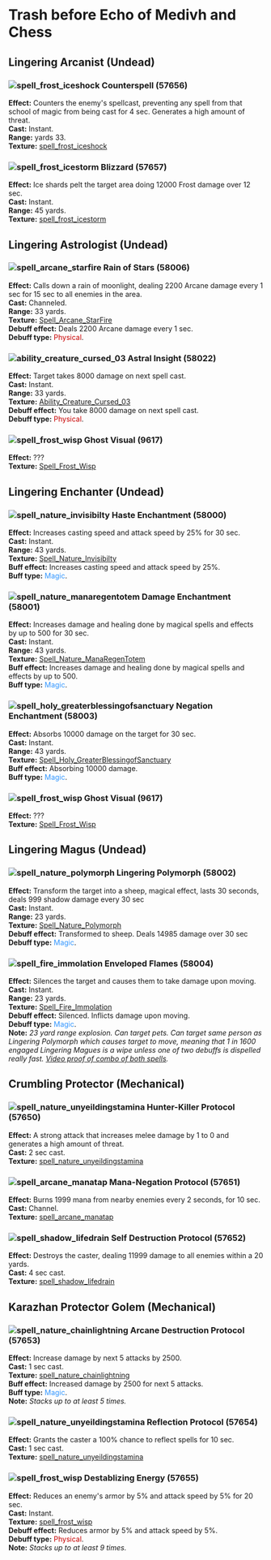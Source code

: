 # Trash before Echo of Medivh and Chess


## Lingering Arcanist (Undead)


### ![spell_frost_iceshock] Counterspell (57656)
**Effect:** Counters the enemy's spellcast, preventing any spell from that school of magic from being cast for 4 sec. Generates a high amount of threat.<br>
**Cast:** Instant.<br>
**Range:** yards 33.<br>
**Texture:** <a href="https://wow.zamimg.com/images/wow/icons/large/spell_frost_iceshock.jpg">spell_frost_iceshock</a><br>

[spell_frost_iceshock]: https://wow.zamimg.com/images/wow/icons/small/spell_frost_iceshock.jpg


### ![spell_frost_icestorm] Blizzard (57657)
**Effect:** Ice shards pelt the target area doing 12000 Frost damage over 12 sec.<br>
**Cast:** Instant.<br>
**Range:** 45 yards.<br>
**Texture:** <a href="https://wow.zamimg.com/images/wow/icons/large/spell_frost_icestorm.jpg">spell_frost_icestorm</a><br>

[spell_frost_icestorm]: https://wow.zamimg.com/images/wow/icons/small/spell_frost_icestorm.jpg



## Lingering Astrologist (Undead)


### ![spell_arcane_starfire] Rain of Stars (58006)
**Effect:** Calls down a rain of moonlight, dealing 2200 Arcane damage every 1 sec for 15 sec to all enemies in the area.<br>
**Cast:** Channeled.<br>
**Range:** 33 yards.<br>
**Texture:** <a href="https://wow.zamimg.com/images/wow/icons/large/spell_arcane_starfire.jpg">Spell_Arcane_StarFire</a><br>
**Debuff effect:** Deals 2200 Arcane damage every 1 sec.<br>
**Debuff type:** <span style="color:#C80000">Physical</span>.<br>

[spell_arcane_starfire]: https://wow.zamimg.com/images/wow/icons/small/spell_arcane_starfire.jpg


### ![ability_creature_cursed_03] Astral Insight (58022)
**Effect:** Target takes 8000 damage on next spell cast.<br>
**Cast:** Instant.<br>
**Range:** 33 yards.<br>
**Texture:** <a href="https://wow.zamimg.com/images/wow/icons/large/ability_creature_cursed_03.jpg">Ability_Creature_Cursed_03</a><br>
**Debuff effect:** You take 8000 damage on next spell cast.<br>
**Debuff type:** <span style="color:#C80000">Physical</span>.<br>

[ability_creature_cursed_03]: https://wow.zamimg.com/images/wow/icons/small/ability_creature_cursed_03.jpg


### ![spell_frost_wisp] Ghost Visual (9617)
**Effect:** ???<br>
**Texture:** <a href="https://wow.zamimg.com/images/wow/icons/large/spell_frost_wisp.jpg">Spell_Frost_Wisp</a><br>

[spell_frost_wisp]: https://wow.zamimg.com/images/wow/icons/small/spell_frost_wisp.jpg



## Lingering Enchanter (Undead)


### ![spell_nature_invisibilty] Haste Enchantment (58000)
**Effect:** Increases casting speed and attack speed by 25% for 30 sec.<br>
**Cast:** Instant.<br>
**Range:** 43 yards.<br>
**Texture:** <a href="https://wow.zamimg.com/images/wow/icons/large/spell_nature_invisibilty.jpg">Spell_Nature_Invisibilty</a><br>
**Buff effect:** Increases casting speed and attack speed by 25%.<br>
**Buff type:** <span style="color:#3296FF">Magic</span>.<br>

[spell_nature_invisibilty]: https://wow.zamimg.com/images/wow/icons/small/spell_nature_invisibilty.jpg


### ![spell_nature_manaregentotem] Damage Enchantment (58001)
**Effect:** Increases damage and healing done by magical spells and effects by up to 500 for 30 sec.<br>
**Cast:** Instant.<br>
**Range:** 43 yards.<br>
**Texture:** <a href="https://wow.zamimg.com/images/wow/icons/large/spell_nature_manaregentotem.jpg">Spell_Nature_ManaRegenTotem</a><br>
**Buff effect:** Increases damage and healing done by magical spells and effects by up to 500.<br>
**Buff type:** <span style="color:#3296FF">Magic</span>.<br>

[spell_nature_manaregentotem]: https://wow.zamimg.com/images/wow/icons/small/spell_nature_manaregentotem.jpg


### ![spell_holy_greaterblessingofsanctuary] Negation Enchantment (58003)
**Effect:** Absorbs 10000 damage on the target for 30 sec.<br>
**Cast:** Instant.<br>
**Range:** 43 yards.<br>
**Texture:** <a href="https://wow.zamimg.com/images/wow/icons/large/spell_holy_greaterblessingofsanctuary.jpg">Spell_Holy_GreaterBlessingofSanctuary</a><br>
**Buff effect:** Absorbing 10000 damage.<br>
**Buff type:** <span style="color:#3296FF">Magic</span>.<br>

[spell_holy_greaterblessingofsanctuary]: https://wow.zamimg.com/images/wow/icons/small/spell_holy_greaterblessingofsanctuary.jpg


### ![spell_frost_wisp] Ghost Visual (9617)
**Effect:** ???<br>
**Texture:** <a href="https://wow.zamimg.com/images/wow/icons/large/spell_frost_wisp.jpg">Spell_Frost_Wisp</a><br>

[spell_frost_wisp]: https://wow.zamimg.com/images/wow/icons/small/spell_frost_wisp.jpg



## Lingering Magus (Undead)


### ![spell_nature_polymorph] Lingering Polymorph (58002)
**Effect:** Transform the target into a sheep, magical effect, lasts 30 seconds, deals  999 shadow damage every 30 sec<br>
**Cast:** Instant.<br>
**Range:** 23 yards.<br>
**Texture:** <a href="https://wow.zamimg.com/images/wow/icons/large/spell_nature_polymorph.jpg">Spell_Nature_Polymorph</a><br>
**Debuff effect:** Transformed to sheep. Deals 14985 damage over 30 sec<br>
**Debuff type:** <span style="color:#3296FF">Magic</span>.<br>

[spell_nature_polymorph]: https://wow.zamimg.com/images/wow/icons/small/spell_nature_polymorph.jpg


### ![spell_fire_immolation] Enveloped Flames (58004)
**Effect:** Silences the target and causes them to take damage upon moving.<br>
**Cast:** Instant.<br>
**Range:** 23 yards.<br>
**Texture:** <a href="https://wow.zamimg.com/images/wow/icons/large/spell_fire_immolation.jpg">Spell_Fire_Immolation</a><br>
**Debuff effect:** Silenced. Inflicts damage upon moving.<br>
**Debuff type:** <span style="color:#3296FF">Magic</span>.<br>
**Note:** *23 yard range explosion. Can target pets. Can target same person as Lingering Polymorph which causes target to move, meaning that 1 in 1600 engaged Lingering Magues is a wipe unless one of two debuffs is dispelled really fast. <a href="https://www.youtube.com/watch?v=p50OitmdQps&t=5803s">Video proof of combo of both spells</a>.*<br>

[spell_fire_immolation]: https://wow.zamimg.com/images/wow/icons/small/spell_fire_immolation.jpg



## Crumbling Protector (Mechanical)


### ![spell_nature_unyeildingstamina] Hunter-Killer Protocol (57650)
**Effect:** A strong attack that increases melee damage by 1 to 0 and generates a high amount of threat.<br/>
**Cast:** 2 sec cast.<br/>
**Texture:** <a href="https://wow.zamimg.com/images/wow/icons/large/spell_nature_unyeildingstamina.jpg">spell_nature_unyeildingstamina</a>

[spell_nature_unyeildingstamina]: https://wow.zamimg.com/images/wow/icons/small/spell_nature_unyeildingstamina.jpg


### ![spell_arcane_manatap] Mana-Negation Protocol (57651)
**Effect:** Burns 1999 mana from nearby enemies every 2 seconds, for 10 sec.<br/>
**Cast:** Channel.<br/>
**Texture:** <a href="https://wow.zamimg.com/images/wow/icons/large/spell_arcane_manatap.jpg">spell_arcane_manatap</a>

[spell_arcane_manatap]: https://wow.zamimg.com/images/wow/icons/small/spell_arcane_manatap.jpg


### ![spell_shadow_lifedrain] Self Destruction Protocol (57652)
**Effect:** Destroys the caster, dealing 11999 damage to all enemies within a 20 yards.<br/>
**Cast:** 4 sec cast.<br/>
**Texture:** <a href="https://wow.zamimg.com/images/wow/icons/large/spell_shadow_lifedrain.jpg">spell_shadow_lifedrain</a>

[spell_shadow_lifedrain]: https://wow.zamimg.com/images/wow/icons/small/spell_shadow_lifedrain.jpg



## Karazhan Protector Golem (Mechanical)


### ![spell_nature_chainlightning] Arcane Destruction Protocol (57653)
**Effect:** Increase damage by next 5 attacks by 2500.<br/>
**Cast:** 1 sec cast.<br/>
**Texture:** <a href="https://wow.zamimg.com/images/wow/icons/large/spell_nature_chainlightning.jpg">spell_nature_chainlightning</a><br>
**Buff effect:** Increased damage by 2500 for next 5 attacks.<br>
**Buff type:** <span style="color:#3296FF">Magic</span>.<br>
**Note:** *Stacks up to at least 5 times.*<br/>

[spell_nature_chainlightning]: https://wow.zamimg.com/images/wow/icons/small/spell_nature_chainlightning.jpg


### ![spell_nature_unyeildingstamina] Reflection Protocol (57654)
**Effect:** Grants the caster a 100% chance to reflect spells for 10 sec.<br/>
**Cast:** 1 sec cast.<br/>
**Texture:** <a href="https://wow.zamimg.com/images/wow/icons/large/spell_nature_unyeildingstamina.jpg">spell_nature_unyeildingstamina</a>

[spell_nature_unyeildingstamina]: https://wow.zamimg.com/images/wow/icons/small/spell_nature_unyeildingstamina.jpg


### ![spell_frost_wisp] Destablizing Energy (57655)
**Effect:** Reduces an enemy's armor by 5% and attack speed by 5% for 20 sec.<br/>
**Cast:** Instant.<br/>
**Texture:** <a href="https://wow.zamimg.com/images/wow/icons/large/spell_frost_wisp.jpg">spell_frost_wisp</a><br>
**Debuff effect:** Reduces armor by 5% and attack speed by 5%.<br>
**Debuff type:** <span style="color:#C80000">Physical</span>.<br/>
**Note:** *Stacks up to at least 9 times.*<br/>

[spell_frost_wisp]: https://wow.zamimg.com/images/wow/icons/small/spell_frost_wisp.jpg







